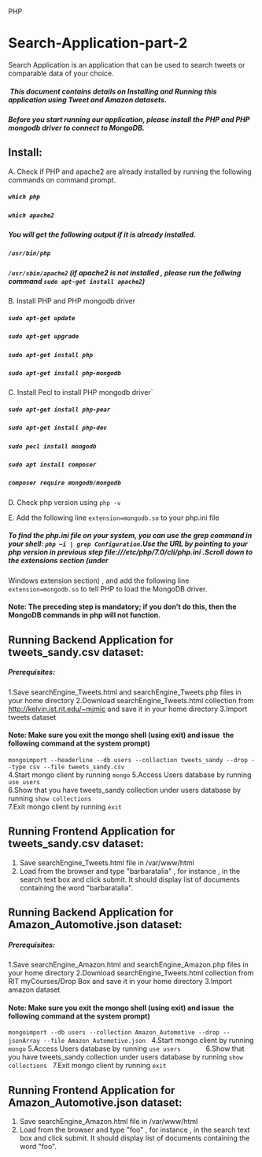  PHP
# Search-Application-part-2
 Search Application is an application that can be used to search tweets or comparable data of your choice.     
#####  This document contains details on Installing and Running this application using Tweet and Amazon datasets.  
#####  Before you start running our  application, please install the PHP and PHP mongodb driver to connect to MongoDB.
## Install:
A. Check if PHP and apache2 are already installed by running the following commands on command prompt.
##### `which php` 
##### `which apache2`
##### You will get the following output if it is already installed.
##### `/usr/bin/php`
##### `/usr/sbin/apache2` (if apache2 is not installed , please run the follwing command `sudo apt-get install apache2`)
B. Install PHP and PHP mongodb driver
##### `sudo apt-get update`
##### `sudo apt-get upgrade`
##### `sudo apt-get install php`
##### `sudo apt-get install php-mongodb`
C. Install Pecl to install PHP mongodb driver`
##### `sudo apt-get install php-pear`
##### `sudo apt-get install php-dev`
##### `sudo pecl install mongodb`
##### `sudo apt install composer`
##### `composer require mongodb/mongodb`
D. Check php version using `php -v`

E. Add the following line `extension=mongodb.so` to your php.ini file
#####  To find the php.ini file on your system, you can use the grep command in your shell: `php –i | grep Configuration`.Use the URL by pointing to your php version in previous step  file:///etc/php/7.0/cli/php.ini .Scroll down to the extensions section (under 
Windows extension section) , and add the following line `extension=mongodb.so` to tell PHP to load the MongoDB driver.

#### Note: The preceding step is mandatory; if you don’t do this, then the MongoDB commands in php will not function.

## Running Backend Application for tweets_sandy.csv dataset:

##### Prerequisites:
1.Save searchEngine_Tweets.html and searchEngine_Tweets.php files in your home directory 
2.Download searchEngine_Tweets.html collection from http://kelvin.ist.rit.edu/~mjmic and save it in your home directory
3.Import tweets dataset 
#### Note: Make sure you exit the mongo shell (using exit) and issue  the following command at the system prompt)
`mongoimport --headerline --db users --collection tweets_sandy --drop --type csv --file tweets_sandy.csv`  
4.Start mongo client by running `mongo`
5.Access Users database by running `use users`            
6.Show that you have tweets_sandy collection under users database by running `show collections`  
7.Exit mongo client by running `exit` 

## Running Frontend Application for tweets_sandy.csv dataset:
1. Save searchEngine_Tweets.html file in /var/www/html
2. Load from the browser and type "barbaratalia" , for instance , in the search text box and click submit. It should display list of documents containing the word "barbaratalia".

## Running Backend Application for Amazon_Automotive.json dataset:
##### Prerequisites:
1.Save searchEngine_Amazon.html and searchEngine_Amazon.php files in your home directory 
2.Download searchEngine_Tweets.html collection from RIT myCourses/Drop Box and save it in your home directory
3.Import amazon dataset 
#### Note: Make sure you exit the mongo shell (using exit) and issue  the following command at the system prompt)
`mongoimport --db users --collection Amazon_Automotive --drop --jsonArray --file Amazon_Automotive.json`  
4.Start mongo client by running `mongo`
5.Access Users database by running `use users`            
6.Show that you have tweets_sandy collection under users database by running `show collections`  
7.Exit mongo client by running `exit`

## Running Frontend Application for Amazon_Automotive.json dataset:
1. Save searchEngine_Amazon.html file in /var/www/html
2. Load from the browser and type "foo" , for instance , in the search text box and click submit. It should display list of documents containing the word "foo".





